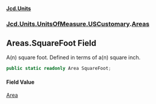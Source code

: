 #### [Jcd.Units](index.md 'index')
### [Jcd.Units.UnitsOfMeasure.USCustomary](Jcd.Units.UnitsOfMeasure.USCustomary.md 'Jcd.Units.UnitsOfMeasure.USCustomary').[Areas](Jcd.Units.UnitsOfMeasure.USCustomary.Areas.md 'Jcd.Units.UnitsOfMeasure.USCustomary.Areas')

## Areas.SquareFoot Field

A(n) square foot. Defined in terms of a(n) square inch.

```csharp
public static readonly Area SquareFoot;
```

#### Field Value
[Area](Jcd.Units.UnitTypes.Area.md 'Jcd.Units.UnitTypes.Area')